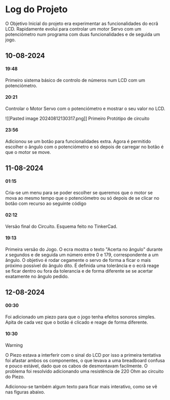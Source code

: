 
# Log do Projeto

O Objetivo Inicial do projeto era experimentar as funcionalidades do ecrã LCD. Rapidamente evolui para controlar um motor Servo com um potenciómetro num programa com duas funcionalidades e de seguida um jogo.

## 10-08-2024
#### 19:48
Primeiro sistema básico de controlo de números num LCD com um potenciómetro. 
#### 20:21
Controlar o Motor Servo com o potenciómetro e mostrar o seu valor no LCD.

![[Pasted image 20240812130317.png]]
Primeiro Protótipo de circuito
#### 23:56
Adicionou se um botão para funcionalidades extra. Agora é permitido escolher o ângulo com o potenciómetro e só depois de carregar no botão é que o motor se move.

## 11-08-2024

#### 01:15
Cria-se um menu para se poder escolher se queremos que o motor se mova ao mesmo tempo que o potenciómetro ou só depois de se clicar no botão com recurso ao seguinte código

#### 02:12
Versão final do Circuito. Esquema feito no TinkerCad.   

#### 19:13
Primeira versão do Jogo.
O ecra mostra o texto "Acerta no ângulo" durante $x$ segundos e de seguida um número entre 0 e 179, correspondente a um ângulo. O objetivo é rodar cegamente o servo de forma a ficar o mais próximo possível do ângulo dito. É definida uma tolerância e o ecrã reage se ficar dentro ou fora da tolerancia e de forma diferente se se acertar exatamente no ângulo pedido.

## 12-08-2024

#### 00:30
Foi adicionado um piezo para que o jogo tenha efeitos sonoros simples. Apita de cada vez que o botão é clicado e reage de forma diferente.

#### 10:30

>[!warning]
>O Piezo estava a interferir com o sinal do LCD por isso a primeira tentativa foi afastar ambos os componentes, o que levava a uma breadboard confusa e pouco estável, dado que os cabos de desmontavam facilmente. O problema foi resolvido adicionando uma resistência de 220 Ohm ao circuito do Piezo.

Adicionou-se também algum texto para ficar mais interativo, como se vê nas figuras abaixo.